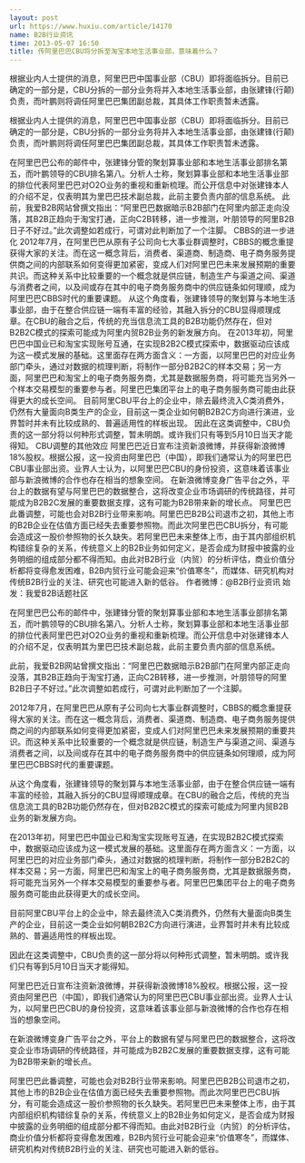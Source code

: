```yaml
---
layout: post
url: https://www.huxiu.com/article/14170
name: B2B行业资讯
time: 2013-05-07 16:50
title: 传阿里巴巴CBU将分拆至淘宝本地生活事业部，意味着什么？
---
```

根据业内人士提供的消息，阿里巴巴中国事业部（CBU）即将面临拆分。目前已确定的一部分是，CBU分拆的一部分业务将并入本地生活事业部，由张建锋(行颠)负责，而叶鹏则将调任阿里巴巴集团副总裁，其具体工作职责暂未透露。

根据业内人士提供的消息，阿里巴巴中国事业部（CBU）即将面临拆分。目前已确定的一部分是，CBU分拆的一部分业务将并入本地生活事业部，由张建锋(行颠)负责，而叶鹏则将调任阿里巴巴集团副总裁，其具体工作职责暂未透露。

在阿里巴巴公布的邮件中，张建锋分管的聚划算事业部和本地生活事业部排名第五，而叶鹏领导的CBU排名第八。分析人士称，聚划算事业部和本地生活事业部的排位代表阿里巴巴对O2O业务的重视和重新梳理。而公开信息中对张建锋本人的介绍不足，仅表明其为里巴巴技术副总裁，此前主要负责内部的信息系统。 此前，我爱B2B网站曾撰文指出：“阿里巴巴数据暗示B2B部门在阿里内部正走向没落，其B2B正趋向于淘宝打通，正向C2B转移，进一步推测，叶朋领导的阿里B2B日子不好过。”此次调整如若成行，可谓对此判断加了一个注脚。 CBBS的进一步进化 2012年7月，在阿里巴巴从原有子公司向七大事业群调整时，CBBS的概念重提获得大家的关注。而在这一概念背后，消费者、渠道商、制造商、电子商务服务提供商之间的内部联系如何变得更加紧密，变成人们对阿里巴巴未来发展预期的重要共识。而这种关系中比较重要的一个概念就是供应链，制造生产与渠道之间、渠道与消费者之间，以及间或存在其中的电子商务服务商中的供应链条如何理顺，成为阿里巴巴CBBS时代的重要课题。 从这个角度看，张建锋领导的聚划算与本地生活事业部，由于在整合供应链一端有丰富的经验，其融入拆分的CBU显得顺理成章。在CBU的融合之后，传统的充当信息流工具的B2B功能仍然存在，但对B2B2C模式的探索可能成为阿里内贸B2B业务的新发展方向。 在2013年初，阿里巴巴中国业已和淘宝实现账号互通，在实现B2B2C模式探索中，数据驱动应该成为这一模式发展的基础。这里面存在两方面含义：一方面，以阿里巴巴的对应业务部门牵头，通过对数据的梳理判断，将制作一部分B2B2C的样本交易；另一方面，阿里巴巴和淘宝上的电子商务服务商，尤其是数据服务商，将可能充当另外一个样本交易模型的重要参与者。阿里巴巴集团平台上的电子商务服务商可能由此获得更大的成长空间。 目前阿里CBU平台上的企业中，除去最终流入C类消费外，仍然有大量面向B类生产的企业，目前这一类企业如何朝B2B2C方向进行演进，业界暂时并未有比较成熟的、普遍适用性的样板出现。 因此在这类调整中，CBU负责的这一部分将以何种形式调整，暂未明朗。或许我们只有等到5月10日当天才能得知。 CBU调整的其他效应 阿里巴巴近日宣布注资新浪微博，并获得新浪微博18%股权。根据公报，这一投资由阿里巴巴（中国），即我们通常认为的阿里巴巴CBU事业部出资。业界人士认为，以阿里巴巴CBU的身份投资，这意味着该事业部与新浪微博的合作也存在相当的想象空间。 在新浪微博变身广告平台之外，平台上的数据有望与阿里巴巴的数据整合，这将改变企业市场调研的传统路径，并可能成为B2B2C发展的重要数据支撑，这有可能为B2B带来新的增长点。 阿里巴巴此番调整，可能也会对B2B行业带来影响。阿里巴巴B2B公司退市之初，其他上市的B2B企业在估值方面已经失去重要参照物。而此次阿里巴巴CBU拆分，有可能会造成这一股价参照物的长久缺失。若阿里巴巴未来整体上市，由于其内部组织机构错综复杂的关系，传统意义上的B2B业务如何定义，是否会成为财报中披露的业务明细的组成部分都不得而知。由此对B2B行业（内贸）的分析评估，商业价值分析都将变得愈发困难，B2B内贸行业可能会迎来“价值寒冬”，而媒体、研究机构对传统B2B行业的关注、研究也可能进入新的低谷。 作者微博：@B2B行业资讯 始发：我爱B2B话题社区

在阿里巴巴公布的邮件中，张建锋分管的聚划算事业部和本地生活事业部排名第五，而叶鹏领导的CBU排名第八。分析人士称，聚划算事业部和本地生活事业部的排位代表阿里巴巴对O2O业务的重视和重新梳理。而公开信息中对张建锋本人的介绍不足，仅表明其为里巴巴技术副总裁，此前主要负责内部的信息系统。

此前，我爱B2B网站曾撰文指出：“阿里巴巴数据暗示B2B部门在阿里内部正走向没落，其B2B正趋向于淘宝打通，正向C2B转移，进一步推测，叶朋领导的阿里B2B日子不好过。”此次调整如若成行，可谓对此判断加了一个注脚。

2012年7月，在阿里巴巴从原有子公司向七大事业群调整时，CBBS的概念重提获得大家的关注。而在这一概念背后，消费者、渠道商、制造商、电子商务服务提供商之间的内部联系如何变得更加紧密，变成人们对阿里巴巴未来发展预期的重要共识。而这种关系中比较重要的一个概念就是供应链，制造生产与渠道之间、渠道与消费者之间，以及间或存在其中的电子商务服务商中的供应链条如何理顺，成为阿里巴巴CBBS时代的重要课题。

从这个角度看，张建锋领导的聚划算与本地生活事业部，由于在整合供应链一端有丰富的经验，其融入拆分的CBU显得顺理成章。在CBU的融合之后，传统的充当信息流工具的B2B功能仍然存在，但对B2B2C模式的探索可能成为阿里内贸B2B业务的新发展方向。

在2013年初，阿里巴巴中国业已和淘宝实现账号互通，在实现B2B2C模式探索中，数据驱动应该成为这一模式发展的基础。这里面存在两方面含义：一方面，以阿里巴巴的对应业务部门牵头，通过对数据的梳理判断，将制作一部分B2B2C的样本交易；另一方面，阿里巴巴和淘宝上的电子商务服务商，尤其是数据服务商，将可能充当另外一个样本交易模型的重要参与者。阿里巴巴集团平台上的电子商务服务商可能由此获得更大的成长空间。

目前阿里CBU平台上的企业中，除去最终流入C类消费外，仍然有大量面向B类生产的企业，目前这一类企业如何朝B2B2C方向进行演进，业界暂时并未有比较成熟的、普遍适用性的样板出现。

因此在这类调整中，CBU负责的这一部分将以何种形式调整，暂未明朗。或许我们只有等到5月10日当天才能得知。

阿里巴巴近日宣布注资新浪微博，并获得新浪微博18%股权。根据公报，这一投资由阿里巴巴（中国），即我们通常认为的阿里巴巴CBU事业部出资。业界人士认为，以阿里巴巴CBU的身份投资，这意味着该事业部与新浪微博的合作也存在相当的想象空间。

在新浪微博变身广告平台之外，平台上的数据有望与阿里巴巴的数据整合，这将改变企业市场调研的传统路径，并可能成为B2B2C发展的重要数据支撑，这有可能为B2B带来新的增长点。

阿里巴巴此番调整，可能也会对B2B行业带来影响。阿里巴巴B2B公司退市之初，其他上市的B2B企业在估值方面已经失去重要参照物。而此次阿里巴巴CBU拆分，有可能会造成这一股价参照物的长久缺失。若阿里巴巴未来整体上市，由于其内部组织机构错综复杂的关系，传统意义上的B2B业务如何定义，是否会成为财报中披露的业务明细的组成部分都不得而知。由此对B2B行业（内贸）的分析评估，商业价值分析都将变得愈发困难，B2B内贸行业可能会迎来“价值寒冬”，而媒体、研究机构对传统B2B行业的关注、研究也可能进入新的低谷。

